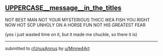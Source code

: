 ## [UPPERCASE__message__in_the_titles](https://www.reddit.com/r/UnusAnnus/comments/jru7pb/uppercase_message_in_the_titles/)
NOT BEST MAN NOT YOUR MYSTERIOUS THICC IKEA FISH YOU RIGHT NOW HOT SCP UNHOLY ON A HORSE FUN NOT HIS GREATEST FEAR

(yes i just wasted time on it, but it made me chuckle, so there it is)

---

submitted to [r/UnusAnnus](https://www.reddit.com/r/UnusAnnus) by [u/Minne4Art](https://www.reddit.com/user/Minne4Art)
